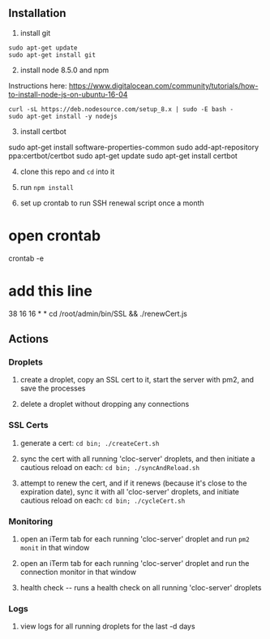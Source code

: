 

## Installation

1. install git

```
sudo apt-get update
sudo apt-get install git
```

2. install node 8.5.0 and npm

Instructions here: https://www.digitalocean.com/community/tutorials/how-to-install-node-js-on-ubuntu-16-04

```
curl -sL https://deb.nodesource.com/setup_8.x | sudo -E bash -
sudo apt-get install -y nodejs
```

3. install certbot

sudo apt-get install software-properties-common
sudo add-apt-repository ppa:certbot/certbot
sudo apt-get update
sudo apt-get install certbot

4. clone this repo and `cd` into it

5. run `npm install`

6. set up crontab to run SSH renewal script once a month

# open crontab
crontab -e
# add this line
38 16 16 * * cd /root/admin/bin/SSL && ./renewCert.js

## Actions

### Droplets

1. create a droplet, copy an SSL cert to it, start the server with pm2, and save the processes

2. delete a droplet without dropping any connections

### SSL Certs

1. generate a cert: `cd bin; ./createCert.sh`

2. sync the cert with all running 'cloc-server' droplets, and then initiate a cautious reload on each: `cd bin; ./syncAndReload.sh`

3. attempt to renew the cert, and if it renews (because it's close to the expiration date), sync it with all 'cloc-server' droplets, and initiate cautious reload on each: `cd bin; ./cycleCert.sh`

### Monitoring

1. open an iTerm tab for each running 'cloc-server' droplet and run `pm2 monit` in that window

2. open an iTerm tab for each running 'cloc-server' droplet and run the connection monitor in that window

3. health check -- runs a health check on all running 'cloc-server' droplets

### Logs

1. view logs for all running droplets for the last -d days

